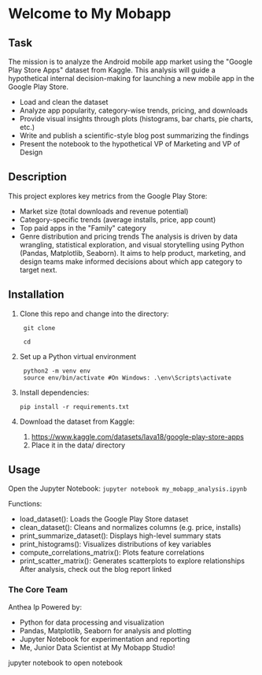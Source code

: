 # Welcome to My Mobapp

## Task
The mission is to analyze the Android mobile app market using the "Google Play Store Apps" dataset from Kaggle. This analysis will guide a hypothetical internal decision-making for launching a new mobile app in the Google Play Store.
- Load and clean the dataset
- Analyze app popularity, category-wise trends, pricing, and downloads
- Provide visual insights through plots (histograms, bar charts, pie charts, etc.)
- Write and publish a scientific-style blog post summarizing the findings
- Present the notebook to the hypothetical VP of Marketing and VP of Design

## Description
This project explores key metrics from the Google Play Store:
- Market size (total downloads and revenue potential)
- Category-specific trends (average installs, price, app count)
- Top paid apps in the "Family" category
- Genre distribution and pricing trends
The analysis is driven by data wrangling, statistical exploration, and visual storytelling using Python (Pandas, Matplotlib, Seaborn). It aims to help product, marketing, and design teams make informed decisions about which app category to target next.

## Installation
1. Clone this repo and change into the directory:
   ```
    git clone 
   ```

   ```
    cd
   ```
2. Set up a Python virtual environment
   ```
    python2 -m venv env
    source env/bin/activate #On Windows: .\env\Scripts\activate
   ```
3. Install dependencies:
   ```
   pip install -r requirements.txt
   ```
4. Download the dataset from Kaggle:
   1. https://www.kaggle.com/datasets/lava18/google-play-store-apps
   2. Place it in the data/ directory

## Usage
Open the Jupyter Notebook:
    ```
    jupyter notebook my_mobapp_analysis.ipynb
    ```

Functions:
- load_dataset(): Loads the Google Play Store dataset
- clean_dataset(): Cleans and normalizes columns (e.g. price, installs)
- print_summarize_dataset(): Displays high-level summary stats
- print_histograms(): Visualizes distributions of key variables
- compute_correlations_matrix(): Plots feature correlations
- print_scatter_matrix(): Generates scatterplots to explore relationships
After analysis, check out the blog report linked 

### The Core Team
Anthea Ip
Powered by:
- Python for data processing and visualization
- Pandas, Matplotlib, Seaborn for analysis and plotting
- Jupyter Notebook for experimentation and reporting
- Me, Junior Data Scientist at My Mobapp Studio!


jupyter notebook to open notebook